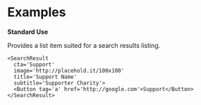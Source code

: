 # Examples

**Standard Use**

Provides a list item suited for a search results listing.

```
<SearchResult
  cta='Support'
  image='http://placehold.it/100x100'
  title='Support Name'
  subtitle='Supporter Charity'>
  <Button tag='a' href='http://google.com'>Support</Button>
</SearchResult>
```

